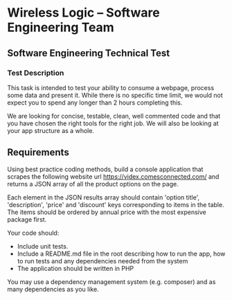 # Wireless Logic – Software Engineering Team
## Software Engineering Technical Test
### Test Description

This task is intended to test your ability to consume a webpage, process some data and present it. While there is no specific time limit, we would not expect you to spend any longer than 2 hours completing this.

We are looking for concise, testable, clean, well commented code and that you have chosen the right tools for the right job. We will also be looking at your app structure as a whole.

## Requirements

Using best practice coding methods, build a console application that scrapes the following website url https://videx.comesconnected.com/ and returns a JSON array of all the product options on the page.

Each element in the JSON results array should contain 'option title', 'description', 'price' and 'discount' keys corresponding to items in the table. The items should be ordered by annual price with the most expensive package first.

Your code should:
* Include unit tests.
* Include a README.md file in the root describing how to run the app, how to run tests and any dependencies needed from the system
* The application should be written in PHP 

You may use a dependency management system (e.g. composer) and as many dependencies as you like.
